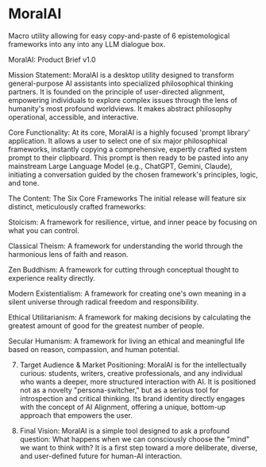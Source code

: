 # MoralAI
Macro utility allowing for easy copy-and-paste of 6 epistemological frameworks into any into any LLM dialogue box.

MoralAI: Product Brief v1.0

 Mission Statement: MoralAI is a desktop utility designed to transform general-purpose AI assistants into specialized philosophical thinking partners. It is founded on the principle of user-directed alignment, empowering individuals to explore complex issues through the lens of humanity's most profound worldviews. It makes abstract philosophy operational, accessible, and interactive.

 Core Functionality: At its core, MoralAI is a highly focused 'prompt library' application. It allows a user to select one of six major philosophical frameworks, instantly copying a comprehensive, expertly crafted system prompt to their clipboard. This prompt is then ready to be pasted into any mainstream Large Language Model (e.g., ChatGPT, Gemini, Claude), initiating a conversation guided by the chosen framework's principles, logic, and tone.


The Content: The Six Core Frameworks The initial release will feature six distinct, meticulously crafted frameworks:

  Stoicism: A framework for resilience, virtue, and inner peace by focusing on what you can control.

  Classical Theism: A framework for understanding the world through the harmonious lens of faith and reason.

  Zen Buddhism: A framework for cutting through conceptual thought to experience reality directly.

  Modern Existentialism: A framework for creating one's own meaning in a silent universe through radical freedom and responsibility.

  Ethical Utilitarianism: A framework for making decisions by calculating the greatest amount of good for the greatest number of people.

  Secular Humanism: A framework for living an ethical and meaningful life based on reason, compassion, and human potential.

7. Target Audience & Market Positioning: MoralAI is for the intellectually curious: students, writers, creative professionals, and any individual who wants a deeper, more structured interaction with AI. It is positioned not as a novelty "persona-switcher," but as a serious tool for introspection and critical thinking. Its brand identity directly engages with the concept of AI Alignment, offering a unique, bottom-up approach that empowers the user.

8. Final Vision: MoralAI is a simple tool designed to ask a profound question: What happens when we can consciously choose the "mind" we want to think with? It is a first step toward a more deliberate, diverse, and user-defined future for human-AI interaction.
